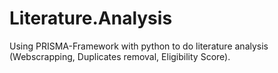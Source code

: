 # Literature.Analysis
Using PRISMA-Framework with python to do literature analysis (Webscrapping, Duplicates removal, Eligibility Score).
